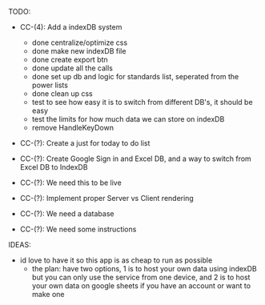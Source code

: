
TODO:
  - CC-(4): Add a indexDB system
    - done centralize/optimize css
    - done make new indexDB file
    - done create export btn
    - done update all the calls
    - done set up db and logic for standards list, seperated from the power lists
    - done clean up css
    - test to see how easy it is to switch from different DB's, it should be easy
    - test the limits for how much data we can store on indexDB
    - remove HandleKeyDown

  - CC-(?): Create a just for today to do list
  - CC-(?): Create Google Sign in and Excel DB, and a way to switch from Excel DB to IndexDB
  - CC-(?): We need this to be live
  - CC-(?): Implement proper Server vs Client rendering
  - CC-(?): We need a database
  - CC-(?): We need some instructions

IDEAS:
  - id love to have it so this app is as cheap to run as possible
    - the plan: have two options, 1 is to host your own data using indexDB but you can only use the service from one device, and 2 is to host your own data on google sheets if you have an account or want to make one
